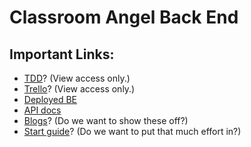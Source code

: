 # Classroom Angel Back End

## Important Links:

- [TDD]()? (View access only.)
- [Trello]()? (View access only.)
- [Deployed BE](https://classroom-angel-development.herokuapp.com/)
- [API docs](https://github.com/classroom-angel/labs11_prop_mngmt-BE/blob/development/documentation.md)
- [Blogs]()? (Do we want to show these off?)
- [Start guide]()? (Do we want to put that much effort in?)
